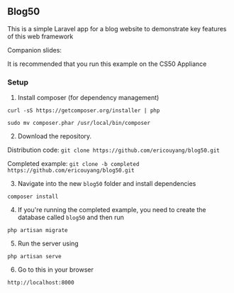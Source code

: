 ## Blog50

This is a simple Laravel app for a blog website to demonstrate key features of this web framework

Companion slides:

It is recommended that you run this example on the CS50 Appliance

### Setup

1. Install composer (for dependency management)

`curl -sS https://getcomposer.org/installer | php`

`sudo mv composer.phar /usr/local/bin/composer`

2. Download the repository.

Distribution code: `git clone https://github.com/ericouyang/blog50.git`

Completed example: `git clone -b completed https://github.com/ericouyang/blog50.git`

3. Navigate into the new `blog50` folder and install dependencies

`composer install`

4. If you're running the completed example, you need to create the database called `blog50` and then run

`php artisan migrate`

5. Run the server using

`php artisan serve`

6. Go to this in your browser

`http://localhost:8000`
